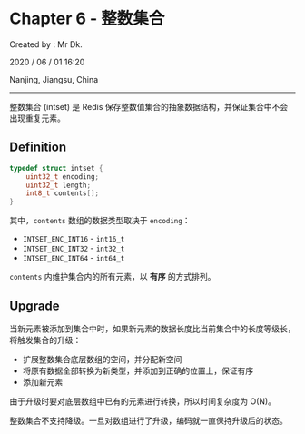 # Chapter 6 - 整数集合

Created by : Mr Dk.

2020 / 06 / 01 16:20

Nanjing, Jiangsu, China

---

整数集合 (intset) 是 Redis 保存整数值集合的抽象数据结构，并保证集合中不会出现重复元素。

## Definition

```c
typedef struct intset {
    uint32_t encoding;
    uint32_t length;
    int8_t contents[];
}
```

其中，`contents` 数组的数据类型取决于 `encoding`：

- `INTSET_ENC_INT16` - `int16_t`
- `INTSET_ENC_INT32` - `int32_t`
- `INTSET_ENC_INT64` - `int64_t`

`contents` 内维护集合内的所有元素，以 **有序** 的方式排列。

## Upgrade

当新元素被添加到集合中时，如果新元素的数据长度比当前集合中的长度等级长，将触发集合的升级：

- 扩展整数集合底层数组的空间，并分配新空间
- 将原有数据全部转换为新类型，并添加到正确的位置上，保证有序
- 添加新元素

由于升级时要对底层数组中已有的元素进行转换，所以时间复杂度为 O(N)。

整数集合不支持降级。一旦对数组进行了升级，编码就一直保持升级后的状态。
